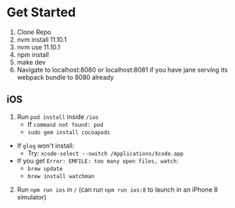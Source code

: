 # Get Started
1. Clone Repo
2. nvm install 11.10.1
3. nvm use 11.10.1
4. npm install
5. make dev
6. Navigate to localhost:8080 or localhost:8081 if you have jane serving its webpack bundle to 8080 already

## iOS
1. Run `pod install` inside `/ios`
    * If `command not found: pod`
    * `sudo gem install cocoapods`

  * If `glog` won't install:
    * Try: `xcode-select --switch /Applications/Xcode.app`
  * If you get `Error: EMFILE: too many open files, watch`:
    * `brew update`
    * `brew install watchman`
2. Run `npm run ios` in `/` (can run `npm run ios:8` to launch in an iPhone 8 simulator)
